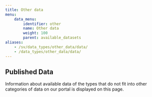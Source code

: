```yaml
---
title: Other data
menu:
    data_menu:
        identifier: other
        name: Other data
        weight: 100
        parent: available_datasets
aliases:
    - /sv/data_types/other_data/data/
    - /data_types/other_data/data/
---
```

## Published Data

Information about available data of the types that do not fit into other categories of data on our portal is displayed on this page.
